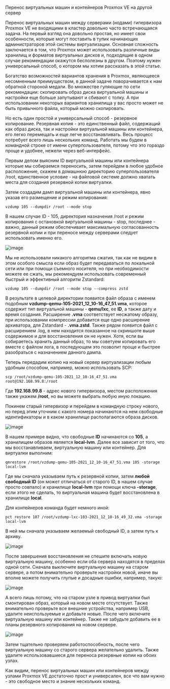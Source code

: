 Перенос виртуальных машин и контейнеров Proxmox VE на другой сервер

Перенос виртуальных машин между серверами (нодами) гипервизора Proxmox VE не входящими в кластер довольно часто встречающаяся задача. На первый взгляд она довольно простая, но имеет свои особенности, которые могут поставить в тупик начинающих администраторов этой системы виртуализации. Основная сложность заключается в том, что Proxmox может использовать различные виды хранилищ и форматов виртуальных дисков и, подходящие в одном случае рекомендации окажутся бесполезны в другом. Поэтому нужен универсальный способ, о котором мы хотим рассказать в этой статье.

Богатство возможностей вариантов хранения в Proxmox, являющееся несомненным преимуществом, в данной задаче поворачивается к нам обратной стороной медали. Во множестве гуляющие по сети рекомендации: скопировать образ диска виртуальной машины и настройки еще больше запутывают и сбивают с толку. А при использовании некоторых вариантов хранилища у вас просто может не быть привычного файла, который можно скопировать.

Но есть один простой и универсальный способ - резервное копирование. Резервная копия - это единственный файл, содержащий как образ диска, так и настройки виртуальной машины или контейнера, его легко перемещать и еще легче восстанавливать. Весь процесс потребует всего лишь нескольких команд. Работать мы будем в командной строке от имени суперпользователя, потому что это гораздо проще и удобнее, нежели через веб-интерфейс.

Первым делом выясним ID виртуальной машины или контейнера которые мы собираемся переносить, затем перейдем в любое удобное расположение, скажем в домашнюю директорию суперпользователя /root, единственное условие - на файловой системе должно хватать места для создания резервной копии виртуалки.

Затем создадим дамп виртуальной машины или контейнера, явно указав его размещение и режим копирования:

```
vzdump 105 --dumpdir /root --mode stop
```

В нашем случае ID - 105, директория назначения /root и режим копирования с остановкой виртуальной машины - stop, последнее - важно, данный режим обеспечивает максимальную согласованность резервной копии и при переносе между серверами следует использовать именно его.

![image](https://user-images.githubusercontent.com/69485846/227749918-79fae711-482f-4d64-b786-b5536c6d5a09.png)

Мы не использовали никакого алгоритма сжатия, так как не видим в этом особого смысла если образ будет передаваться по локальной сети или при помощи съемного носителя, но при необходимости можете ее сжать, мы рекомендуем использовать современный быстрый и эффективный алгоритм Zstandard:

```
vzdump 105 --dumpdir /root --mode stop --compress zstd
```

В результате в целевой директории появится файл образа с именем подобным **vzdump-qemu-105-2021_12_10-16_47_51.vma**, которое содержит тип виртуальной машины - **qemu/lxc**, ее **ID**, а также дату и время создания. Расширение **.vma** соответствует несжатому образу, при использовании компрессии добавится еще одно расширение архиватора, для Zstandard - **.vma.zstd**. Также рядом появится файл с расширением .log, в нем находится показанное на скриншоте выше содержимое и для восстановления он не нужен. Хотя, если вы собираетесь хранить данный образ, то мы советуем копировать его вместе с файлом лога, в последующем это позволит проще и быстрее разобраться с назначением данного дампа.

Теперь передадим копию на новый сервер виртуализации любым удобным способом, например, можно использовать SCP:

```
scp /root/vzdump-qemu-105-2021_12_10-16_47_51.vma root@192.168.99.8:/root
```

Где **192.168.99.8** - адрес нового гипервизора, местом расположения также укажем **/root**, но вы можете выбрать любую иную локацию.

Покинем старый гипервизор и перейдем в командную строку нового, но перед этим уточним с какого номера начинаются на нем свободные идентификаторы и в каком хранилище располагаются образа дисков.

![image](https://user-images.githubusercontent.com/69485846/227750155-a964d08a-ad26-4602-80e2-774b0a780198.png)

В нашем примере видно, что свободные **ID** начинаются со **105**, а хранилищем образов является **local-lvm**. Далее все зависит от того, что мы восстанавливаем, виртуальную машину или контейнер. Для виртуалки выполним:

```
qmrestore /root/vzdump-qemu-105-2021_12_10-16_47_51.vma 105 -storage local-lvm
```

Где мы сначала указываем путь к резервной копии, затем **любой свободный ID** (он может отличаться от старого ID, в нашем случае просто совпало) и хранилище **local-lvm** при помощи ключа **-storage**, если этого не сделать, то виртуальная машина будет восстановлена в хранилище **local**.

Для контейнеров команда будет немного иной:

```
pct restore 107 /root/vzdump-lxc-103-2021_12_10-16_49_32.vma -storage local-lvm
```

В ней мы сначала указываем желаемый свободный ID, а затем путь к архиву.

![image](https://user-images.githubusercontent.com/69485846/227750266-59d72012-9816-4573-a7ad-66f6896752d4.png)

После завершения восстановления не спешите включать новую виртуальную машину, особенно если оба сервера находятся в пределах одной сети. Сначала выключите виртуальную машину на старом сервере, а потом внимательно проверьте настройки новой, иначе вы вполне можете получить глупые и досадные ошибки, например, такую:

![image](https://user-images.githubusercontent.com/69485846/227750282-a85e47e6-6dfb-4ce0-89d9-782da927faec.png)

А всего лишь потому, что на старом узле в привод виртуалки был смонтирован образ, который на новом месте отсутствует. Также внимательно проверьте все внешние устройства, например USB, удалите неиспользуемые и добавьте новые. После чего включите виртуальную машину или контейнер. Также не забудьте добавить ее в планы резервного копирования на новом сервере.

![image](https://user-images.githubusercontent.com/69485846/227750302-d89b6a18-3c76-4238-ab1a-34b002d4e340.png)

Затем тщательно проверяем работоспособность, после чего виртуальную машину со старого сервера желательно удалить. Также удалите использовавшиеся для переноса резервные копии на обоих узлах.

Как видим, перенос виртуальных машин или контейнеров между узлами Proxmox VE достаточно прост и универсален, все что вам нужно - это свободное место и знание нескольких команд.

